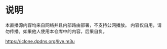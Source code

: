 # 说明

本直播源内容均来自网络并且内部路由部署，不支持公网播放。
内容仅自用，请勿传播。如果他人使用本仓库中的内容，后果自负。

https://iclone.dpdns.org/live.m3u
